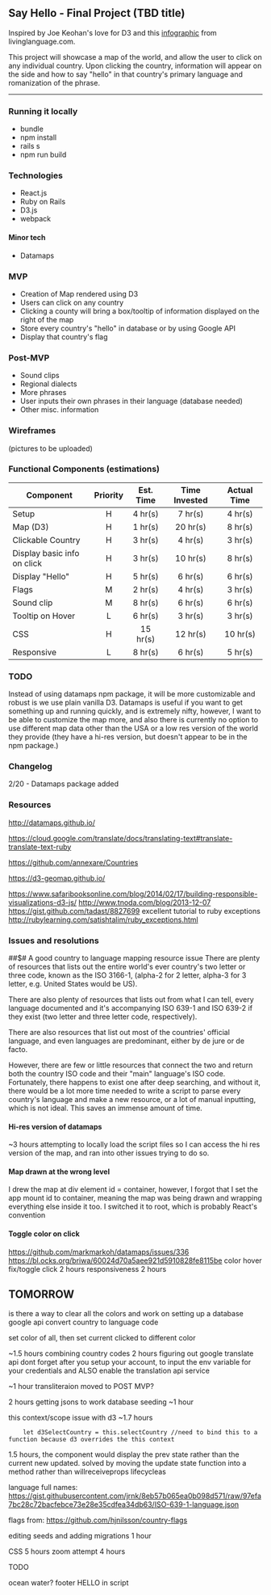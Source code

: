 ## Say Hello - Final Project (TBD title)

Inspired by Joe Keohan's love for D3 and this [infographic](https://i.pinimg.com/originals/55/ee/0b/55ee0bf828b83c1a1416c7cb1732d43f.jpg) from livinglanguage.com.

This project will showcase a map of the world, and allow the user to click on any individual country. Upon clicking the country, information will appear on the side and how to say "hello" in that country's primary language and romanization of the phrase.


---

### Running it locally
- bundle
- npm install
- rails s
- npm run build


### Technologies
- React.js
- Ruby on Rails
- D3.js
- webpack

#### Minor tech
- Datamaps


### MVP

- Creation of Map rendered using D3
- Users can click on any country
- Clicking a county will bring a box/tooltip of information displayed on the right of the map
- Store every country's "hello" in database or by using Google API
- Display that country's flag

### Post-MVP

- Sound clips
- Regional dialects
- More phrases
- User inputs their own phrases in their language (database needed)
- Other misc. information

### Wireframes

(pictures to be uploaded)

### Functional Components (estimations)

| Component | Priority | Est. Time | Time Invested | Actual Time |
| ------------- | :---: | :-----: | :-----: | :-----: |
| Setup | H | 4 hr(s) | 7 hr(s) | 4 hr(s) |
| Map (D3) | H | 1 hr(s) | 20 hr(s) | 8 hr(s) |
| Clickable Country | H | 3 hr(s) | 4 hr(s) | 3 hr(s) |
| Display basic info on click | H | 3 hr(s) | 10 hr(s) | 8 hr(s) |
| Display "Hello" | H | 5 hr(s) | 6 hr(s) | 6 hr(s) |
| Flags | M | 2 hr(s) | 4 hr(s) | 3 hr(s) |
| Sound clip | M | 8 hr(s) | 6 hr(s) | 6 hr(s) |
| Tooltip on Hover | L | 6 hr(s) | 3 hr(s) | 3 hr(s) |
| CSS | H | 15 hr(s) | 12 hr(s) | 10 hr(s) |
| Responsive | L | 8 hr(s) | 6 hr(s) | 5 hr(s) |

### TODO

Instead of using datamaps npm package, it will be more customizable and robust is we use plain vanilla D3.
Datamaps is useful if you want to get something up and running quickly, and is extremely nifty, however, I want to be able to customize the map more, and also there is currently no option to use different map data other than the USA or a low res version of the world they provide (they have a hi-res version, but doesn't appear to be in the npm package.)


### Changelog
2/20 - Datamaps package added


### Resources

http://datamaps.github.io/

https://cloud.google.com/translate/docs/translating-text#translate-translate-text-ruby

https://github.com/annexare/Countries

https://d3-geomap.github.io/

https://www.safaribooksonline.com/blog/2014/02/17/building-responsible-visualizations-d3-js/
http://www.tnoda.com/blog/2013-12-07
https://gist.github.com/tadast/8827699
excellent tutorial to ruby exceptions
http://rubylearning.com/satishtalim/ruby_exceptions.html
### Issues and resolutions

##$# A good country to language mapping resource issue
There are plenty of resources that lists out the entire world's ever country's two letter or three code, known as the ISO 3166-1, (alpha-2 for 2 letter, alpha-3 for 3 letter, e.g. United States would be US).

There are also plenty of resources that lists out from what I can tell, every language documented and it's accompanying ISO 639-1 and ISO 639-2 if they exist (two letter and three letter code, respectively).

There are also resources that list out most of the countries' official language, and even languages are predominant, either by de jure or de facto.

However, there are few or little resources that connect the two and return both the country ISO code and their "main" language's ISO code. Fortunately, there happens to exist one after deep searching, and without it, there would be a lot more time needed to write a script to parse every country's language and make a new resource, or a lot of manual inputting, which is not ideal. This saves an immense amount of time.

#### Hi-res version of datamaps

~3 hours attempting to locally load the script files so I can access the hi res version of the map, and ran into other issues trying to do so.
#### Map drawn at the wrong level

I drew the map at div element id = container, however, I forgot that I set the app mount id to container, meaning the map was being drawn and wrapping everything else inside it too. I switched it to root, which is probably React's convention

#### Toggle color on click
https://github.com/markmarkoh/datamaps/issues/336
https://bl.ocks.org/briwa/60024d70a5aee921d5910828fe8115be
color hover fix/toggle click 2 hours
responsiveness 2 hours


## TOMORROW

is there a way to clear all the colors
and work on setting up a database
google api
convert country to language code


set color of all, then set current clicked to different color

~1.5 hours combining country codes
2 hours figuring out google translate api
dont forget after you setup your account, to input the env variable for your credentials and ALSO enable the translation api service

~1 hour transliteraion moved to POST MVP?

2 hours getting jsons to work
database seeding ~1 hour

this context/scope issue with d3 ~1.7 hours
```
    let d3SelectCountry = this.selectCountry //need to bind this to a function because d3 overrides the this context
```

1.5 hours, the component would display the prev state rather than the current new updated.
solved by moving the update state function into a method rather than willreceiveprops lifecycleas

language full names: https://gist.githubusercontent.com/jrnk/8eb57b065ea0b098d571/raw/97efa7bc28c72bacfebce73e28e35cdfea34db63/ISO-639-1-language.json

flags from:
https://github.com/hjnilsson/country-flags

editing seeds and adding migrations 1 hour

CSS 5 hours
zoom attempt 4 hours

TODO

ocean water?
footer
HELLO in script
